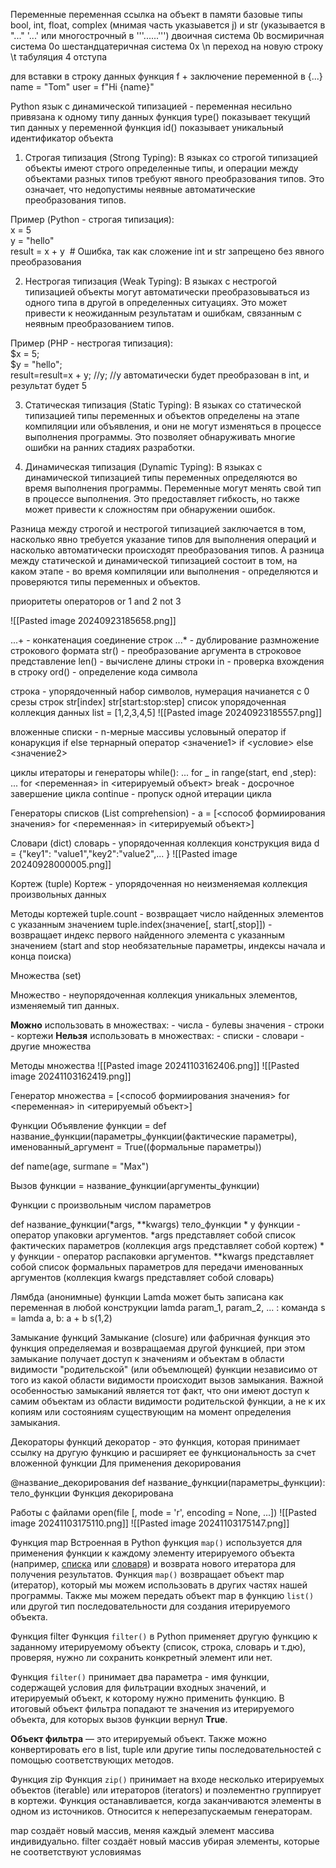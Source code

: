 Переменные
переменная ссылка на объект в памяти
базовые типы bool, int, float, complex (мнимая часть указыавется j) и str (указывается в "..." '...' или многострочный в '''......''')
двоичная система 0b
восмиричная система 0o
шестандцатеричная система 0x
\\n переход на новую строку \\t табуляция 4 отступа

для вставки в строку данных функция f + заключение переменной в {...}
name = "Tom"
user = f"Hi {name}"

Python язык с динамической типизацией - переменная несильно привязана к одному типу данных 
функция type() показывает текущий тип данных у переменной
функция id() показывает уникальный идентификатор объекта

1. Строгая типизация (Strong Typing): В языках со строгой типизацией объекты имеют строго определенные типы, и операции между объектами разных типов требуют явного преобразования типов. Это означает, что недопустимы неявные автоматические преобразования типов.

Пример (Python - строгая типизация):  
x = 5  
y = "hello"  
result = x + y  # Ошибка, так как сложение int и str запрещено без явного преобразования

2. Нестрогая типизация (Weak Typing): В языках с нестрогой типизацией объекты могут автоматически преобразовываться из одного типа в другой в определенных ситуациях. Это может привести к неожиданным результатам и ошибкам, связанным с неявным преобразованием типов.

Пример (PHP - нестрогая типизация):  
$x = 5;  
$y = "hello";  
result=result=x + y; //y; //y автоматически будет преобразован в int, и результат будет 5

3. Статическая типизация (Static Typing): В языках со статической типизацией типы переменных и объектов определены на этапе компиляции или объявления, и они не могут изменяться в процессе выполнения программы. Это позволяет обнаруживать многие ошибки на ранних стадиях разработки.

4. Динамическая типизация (Dynamic Typing): В языках с динамической типизацией типы переменных определяются во время выполнения программы. Переменные могут менять свой тип в процессе выполнения. Это предоставляет гибкость, но также может привести к сложностям при обнаружении ошибок.

Разница между строгой и нестрогой типизацией заключается в том, насколько явно требуется указание типов для выполнения операций и насколько автоматически происходят преобразования типов. А разница между статической и динамической типизацией состоит в том, на каком этапе - во время компиляции или выполнения - определяются и проверяются типы переменных и объектов.

приоритеты операторов
or 1
and 2
not 3

![[Pasted image 20240923185658.png]]

...+ - конкатенация соединение строк
...* - дублирование размножение строкового формата 
str() - преобразование аргумента в строковое представление
len() - вычислене длины строки
in - проверка вхождения в строку
ord() - определение кода символа

строка - упорядоченный набор символов, нумерация начианется с 0
срезы строк str[index] str[start:stop:step] 
список упорядоченная коллекция данных
list = [1,2,3,4,5]
![[Pasted image 20240923185557.png]]

вложенные списки - n-мерные массивы
условыный оператор if
конарукция if else
тернарный оператор <значение1> if <условие> else <значение2>

циклы итераторы и генераторы 
while():
	...
for _ in range(start, end ,step):
	...
for <переменная> in <итерируемый объект>
break - досрочное завершение цикла
continue - пропуск одной итерации цикла 

Генераторы списков (List comprehension) - a = [<способ формиирования значения> for <переменная> in <итерируемый объект>]

Словари (dict)
словарь - упорядоченная коллекция
конструкция вида d = {"key1": "value1","key2":"value2",... }
![[Pasted image 20240928000005.png]]

Кортеж (tuple)
Кортеж - упорядоченная но неизменяемая коллекция произвольных данных

Методы кортежей
tuple.count - возвращает число найденных элементов с указанным значением
tuple.index(значение[, start[,stop]]) - возвращает индекс первого найденного элемента с указанным значением (start and stop необязательные параметры, индексы начала и конца поиска)

Множества (set)

Множество - неупорядоченная коллекция уникальных элементов, изменяемый тип данных.

**Можно** использовать в множествах:
	- числа
	- булевы значения
	- строки
	- кортежи
**Нельзя** использовать в множествах:
	- списки
	- словари
	- другие множества

Методы множества
![[Pasted image 20241103162406.png]]
![[Pasted image 20241103162419.png]]

Генератор множества  = [<способ формиирования значения> for <переменная> in <итерируемый объект>]

Функции
Объявление функции = def название_функции(параметры_функции(фактические параметры), именованный_аргумент = True((формальные параметры))

def name(age, surmane = "Max")

Вызов функции = название_функции(аргументы_функции)

Функции с произвольным числом параметров

def название_функции(\*args, \*\*kwargs)
	тело_функции
\* у функции - оператор упаковки аргументов. \*args представляет собой список фактических параметров (коллекция args представляет собой кортеж)
\* у функции - оператор распаковки аргументов. \*\*kwargs представляет собой список формальных параметров для передачи именованных аргументов (коллекция kwargs представляет собой словарь)

Лямбда (анонимные) функции
Lamda может быть записана как переменная в любой конструкции
lamda param_1, param_2, ... : команда
s = lamda a, b: a + b
s(1,2)

Замыкание функций
Замыкание (closure) или фабричная функция это функция определяемая и возвращаемая другой функцией, при этом замыкание получает доступ к значениям и объектам в области видимости "родительской" (или объемлющей) функции независимо от того из какой области видимости происходит вызов замыкания. Важной особенностью замыканий является тот факт, что они имеют доступ к самим объектам из области видимости родительской функции, а не к их копиям или состояниям существующим на момент определения замыкания.

Декораторы функций
декоратор - это функция, которая принимает ссылку на другую функцию и расширяет ее функциональность за счет вложенной функции
Для применения декорирования

@название_декорирования
def название_функции(параметры_функции):
	тело_функции
Функция декорирована

Работы с файлами
open(file [, mode = 'r', encoding = None, ...])
![[Pasted image 20241103175110.png]]
![[Pasted image 20241103175147.png]]

Функция map
Встроенная в Python функция `map()` используется для применения функции к каждому элементу итерируемого объекта (например, [списка](https://www.digitalocean.com/community/tutorials/understanding-lists-in-python-3) или [словаря](https://www.digitalocean.com/community/tutorials/understanding-dictionaries-in-python-3)) и возврата нового итератора для получения результатов. Функция `map()` возвращает объект map (итератор), который мы можем использовать в других частях нашей программы. Также мы можем передать объект map в функцию `list()` или другой тип последовательности для создания итерируемого объекта.

Функция filter
Функция `filter()` в Python применяет другую функцию к заданному итерируемому объекту (список, строка, словарь и т.дю), проверяя, нужно ли сохранить конкретный элемент или нет.

Функция `filter()` принимает два параметра - имя функции, содержащей условия для фильтрации входных значений, и итерируемый объект, к которому нужно применить функцию. В итоговый объект фильтра попадают те значения из итерируемого объекта, для которых вызов функции вернул **True**.

**Объект фильтра** — это итерируемый объект. Также можно конвертировать его в list, tuple или другие типы последовательностей с помощью соответствующих методов.

Функция zip
Функция `zip()` принимает на входе несколько итерируемых объектов (iterable) или итераторов (iterators) и поэлементно группирует в кортежи. Функция останавливается, когда заканчиваются элементы в одном из источников. Относится к неперезапускаемым генераторам.

map создаёт новый массив, меняя каждый элемент массива индивидуально. filter создаёт новый массив убирая элементы, которые не соответствуют условиямas

